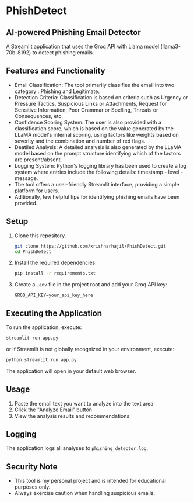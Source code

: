 # PhishDetect
## AI-powered Phishing Email Detector

A Streamlit application that uses the Groq API with Llama model (llama3-70b-8192) to detect phishing emails.

## Features and Functionality

- Email Classification: The tool primarily classifies the email into two category : Phishing and Legitimate.
- Detection Criteria: Classification is based on criteria such as Urgency or Pressure Tactics, Suspicious Links or Attachments, Request for Sensitive Information, Poor Grammar or Spelling, Threats or Consequences, etc.
- Confidence Scoring System: The user is also provided with a classification score, which is based on the value generated by the LLaMA model's internal scoring, using factors like weights based on severity and the combination and number of red flags.
- Deatiled Analysis: A detailed analysis is also generated by the LLaMA model based on the prompt structure identifying which of the factors are present/absent.
- Logging System: Python's logging library has been used to create a log system where entries include the following details: timestamp - level - message.
- The tool offers a user-friendly Streamlit interface, providing a simple platform for users.
- Aditionally, few helpful tips for identifying phishing emails have been provided.

## Setup

1. Clone this repository.
   ```bash
   git clone https://github.com/krishnarhajil/PhishDetect.git
   cd PhishDetect
3. Install the required dependencies:
   ```bash
   pip install -r requirements.txt
   ```
4. Create a `.env` file in the project root and add your Groq API key:
   ```
   GROQ_API_KEY=your_api_key_here
   ```

## Executing the Application

To run the application, execute:
```bash
streamlit run app.py
```
or if Streamlit is not globally recognized in your environment, execute:
```bash
python streamlit run app.py
```

The application will open in your default web browser.

## Usage

1. Paste the email text you want to analyze into the text area
2. Click the "Analyze Email" button
3. View the analysis results and recommendations

## Logging

The application logs all analyses to `phishing_detector.log`. 

## Security Note

- This tool is my personal project and is intended for educational purposes only. 
- Always exercise caution when handling suspicious emails.  
